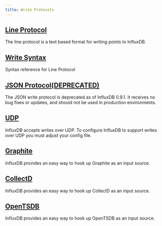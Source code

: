 ```yaml
---
title: Write Protocols
---
```


## [Line Protocol](/influxdb/v0.10/write_protocols/line/)

The line protocol is a text based format for writing points to InfluxDB.

## [Write Syntax](/influxdb/v0.10/write_protocols/write_syntax/)

Syntax reference for Line Protocol

## [JSON Protocol(DEPRECATED)](/influxdb/v0.10/write_protocols/json/)

The JSON write protocol is deprecated as of InfluxDB 0.9.1.
It receives no bug fixes or updates, and should not be used in production environments.

## [UDP](/influxdb/v0.10/write_protocols/udp/)

InfluxDB accepts writes over UDP.
To configure InfluxDB to support writes over UDP you must adjust your config file.

## [Graphite](/influxdb/v0.10/write_protocols/graphite/)

InfluxDB provides an easy way to hook up Graphite as an input source.

## [CollectD](/influxdb/v0.10/write_protocols/collectd/)

InfluxDB provides an easy way to hook up CollectD as an input source.

## [OpenTSDB](/influxdb/v0.10/write_protocols/opentsdb/)

InfluxDB provides an easy way to hook up OpenTSDB as an input source.
